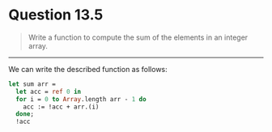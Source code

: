 # Question 13.5

> Write a function to compute the sum of the elements in an integer array.

---

We can write the described function as follows:
```ocaml
let sum arr =
  let acc = ref 0 in
  for i = 0 to Array.length arr - 1 do
    acc := !acc + arr.(i)
  done;
  !acc
```
